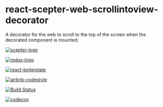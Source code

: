 # react-scepter-web-scrollintoview-decorator

A decorator for the web to scroll to the top of the screen when the decorated component is mounted;

[![scepter-logo](http://res.cloudinary.com/source-4-society/image/upload/v1519221119/scepter_hzpcqt.png)](https://github.com/source4societyorg/SCEPTER-core)

[![redux-logo](https://raw.githubusercontent.com/reactjs/redux/master/logo/logo-title-dark.png)](https://github.com/reactjs/redux)

[![react-boilerplate](https://github.com/react-boilerplate/brand/blob/master/assets/logo.png)](https://gihub.com/react-boilerplate)

[![airbnb-codestyle](https://camo.githubusercontent.com/1c5c800fbdabc79cfaca8c90dd47022a5b5c7486/68747470733a2f2f696d672e736869656c64732e696f2f62616467652f636f64652532307374796c652d616972626e622d627269676874677265656e2e7376673f7374796c653d666c61742d737175617265)](https://github.com/airbnb/javascript)

[![Build Status](https://travis-ci.org/source4societyorg/react-scepter-web-scrollintoview-decorator.svg?branch=master)](https://travis-ci.org/source4societyorg/yourrepohere)

[![codecov](https://codecov.io/gh/source4societyorg/react-scepter-web-scrollintoview-decorator/branch/master/graph/badge.svg)](https://codecov.io/gh/source4societyorg/yourrepohere)

